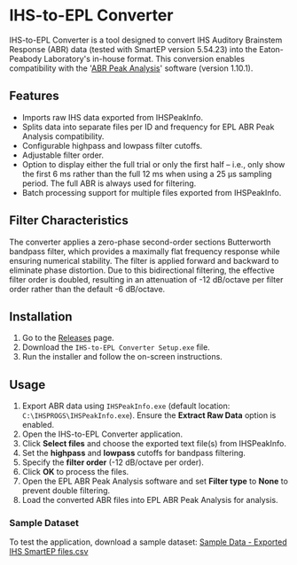 # IHS-to-EPL Converter
IHS-to-EPL Converter is a tool designed to convert IHS Auditory Brainstem Response (ABR) data (tested with SmartEP version 5.54.23) into the Eaton-Peabody Laboratory's in-house format. This conversion enables compatibility with the '[ABR Peak Analysis](https://github.com/EPL-Engineering/abr-peak-analysis)' software (version 1.10.1).

## Features
- Imports raw IHS data exported from IHSPeakInfo.
- Splits data into separate files per ID and frequency for EPL ABR Peak Analysis compatibility.
- Configurable highpass and lowpass filter cutoffs.
- Adjustable filter order.
- Option to display either the full trial or only the first half – i.e., only show the first 6 ms rather than the full 12 ms when using a 25 µs sampling period. The full ABR is always used for filtering.
- Batch processing support for multiple files exported from IHSPeakInfo.

## Filter Characteristics
The converter applies a zero-phase second-order sections Butterworth bandpass filter, which provides a maximally flat frequency response while ensuring numerical stability. The filter is applied forward and backward to eliminate phase distortion. Due to this bidirectional filtering, the effective filter order is doubled, resulting in an attenuation of -12 dB/octave per filter order rather than the default -6 dB/octave.

## Installation
1. Go to the [Releases](https://github.com/TomNaber/IHS-to-EPL-Converter/releases) page.
2. Download the `IHS-to-EPL Converter Setup.exe` file.
3. Run the installer and follow the on-screen instructions.

## Usage
1. Export ABR data using `IHSPeakInfo.exe` (default location: `C:\IHSPROGS\IHSPeakInfo.exe`). Ensure the **Extract Raw Data** option is enabled.
2. Open the IHS-to-EPL Converter application.
3. Click **Select files** and choose the exported text file(s) from IHSPeakInfo.
4. Set the **highpass** and **lowpass** cutoffs for bandpass filtering.
5. Specify the **filter order** (-12 dB/octave per order).
6. Click **OK** to process the files.
7. Open the EPL ABR Peak Analysis software and set **Filter type** to **None** to prevent double filtering.
8. Load the converted ABR files into EPL ABR Peak Analysis for analysis.

### Sample Dataset
To test the application, download a sample dataset:
[Sample Data - Exported IHS SmartEP files.csv](https://github.com/thepyottlab/ASR-Inspect/blob/main/Sample%20Data%20-%20Kinder%20Scientific%20ASR%20Assay.csv)
